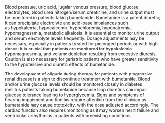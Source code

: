 Blood pressure, uric acid, jugular venous pressure, blood glucose, electrolytes, blood urea nitrogen/serum creatinine, and urine output must be monitored in patients taking bumetanide. Bumetanide is a potent diuretic; it can precipitate electrolyte and acid-base imbalances such as hypokalemia, hypocalcemia, hypochloremia, hyponatremia, hypomagnesemia, metabolic alkalosis. It is essential to monitor urine output and serum electrolyte levels frequently. Dosage adjustments may be necessary, especially in patients treated for prolonged periods or with high doses; it is crucial that patients are monitored for hypokalemia, hypomagnesemia, and volume depletion resulting from excessive diuresis. Caution is also necessary for geriatric patients who have greater sensitivity to the hypotensive and diuretic effects of bumetanide.

The development of oliguria during therapy for patients with progressive renal disease is a sign to discontinue treatment with bumetanide. Blood and/or urine glucose levels should be monitored closely in diabetes mellitus patients taking bumetanide because loop diuretics can impair glucose tolerance leading to hyperglycemia. Signs and symptoms of hearing impairment and tinnitus require attention from the clinician as bumetanide may cause ototoxicity, with the dose adjusted accordingly. The cardiac function also requires monitoring as it may worsen heart failure and ventricular arrhythmias in patients with preexisting conditions.